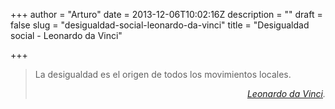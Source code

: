 +++
author = "Arturo"
date = 2013-12-06T10:02:16Z
description = ""
draft = false
slug = "desigualdad-social-leonardo-da-vinci"
title = "Desigualdad social - Leonardo da Vinci"

+++

<blockquote>
La desigualdad es el origen de todos los movimientos locales.
<p style="text-align: right;"><cite><a href="http://es.wikipedia.org/wiki/Leonardo_da_Vinci">Leonardo da Vinci</a>.</cite></p>
</blockquote>